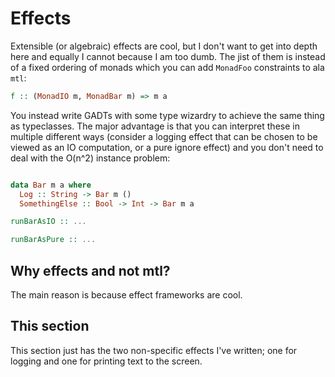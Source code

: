 # Effects

Extensible (or algebraic) effects are cool, but I don't want to get into depth here and equally I cannot because I am too dumb. The jist of them is instead of a fixed ordering of monads which you can add `MonadFoo` constraints to ala `mtl`:

```haskell
f :: (MonadIO m, MonadBar m) => m a
```

You instead write GADTs with some type wizardry to achieve the same thing as typeclasses. The major advantage is that you can interpret these in multiple different ways (consider a logging effect that can be chosen to be viewed as an IO computation, or a pure ignore effect) and you don't need to deal with the O(n^2) instance problem:

```haskell

data Bar m a where
  Log :: String -> Bar m ()
  SomethingElse :: Bool -> Int -> Bar m a

runBarAsIO :: ...

runBarAsPure :: ...
```

## Why effects and not mtl?

The main reason is because effect frameworks are cool.

## This section

This section just has the two non-specific effects I've written; one for logging and one for printing text to the screen.
